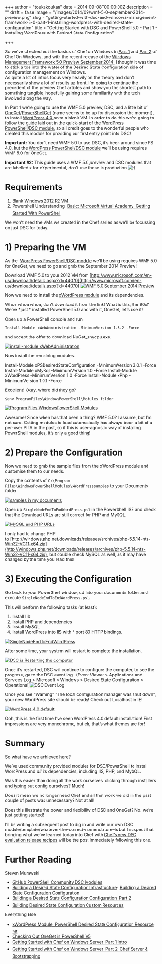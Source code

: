 +++
author = "toukakoukan"
date = 2014-09-08T00:00:00Z
description = ""
draft = false
image = "/images/2014/09/wmf-5-0-september-2014-preview.png"
slug = "getting-started-with-dsc-and-windows-management-framework-5-0-part-1-installing-wordpress-with-desired-state-configuration"
title = "Getting Started with DSC and PowerShell 5.0 - Part 1 - Installing WordPress with Desired State Configuration"

+++

So we’ve checked out the basics of Chef on Windows in [Part 1](http://sammart.in/2014/08/24/getting-started-with-chef-on-windows-server/) and [Part 2](http://sammart.in/2014/08/25/getting-started-with-chef-on-windows-server-part-2-chef-server-bootstrapping/) of Chef On Windows, and with the recent release of the [Windows Management Framework 5.0 Preview September 2014 ](http://www.microsoft.com/en-us/download/details.aspx?id=44070) I thought it was time to stick a toe into the water of the Desired State Configuration side of configuration management on Windows.  
 As quite a lot of intros focus very heavily on the theory and don’t necessarily show a lot of results up front, I’m going to continue the precedent of the preview Chef articles and show you the shortest path to something tangible, hopefully gaining some familiarity with the tech involved along the way.

In Part 1 we’re going to use the WMF 5.0 preview, DSC, and a little bit of [OneGet](http://blogs.technet.com/b/windowsserver/archive/2014/04/03/windows-management-framework-v5-preview.aspx)/[PowerShellGet](http://blogs.msdn.com/b/powershell/archive/2014/05/14/windows-management-framework-5-0-preview-may-2014-is-now-available.aspx) (name seems to be up for discussion the moment), to install [WordPress 4.0 ](https://wordpress.org/news/2014/09/benny/)on to a blank VM. In order to do this we’re going to follow the guide laid out in the quick-start of the [WordPress PowerShell/DSC module](http://gallery.technet.microsoft.com/scriptcenter/xWordPress-Module-5d007ff9), so all credit goes to the wonderful people who created this module for providing our first entry point into DSC!

**Important:** You don’t need WMF 5.0 to use DSC, it’s been around since PS 4.0, but the [WordPress PowerShell/DSC module](http://gallery.technet.microsoft.com/scriptcenter/xWordPress-Module-5d007ff9) we’ll be using requires WMF 5.0 for OneGet.

**Important #2:** This guide uses a WMF 5.0 *preview* and DSC modules that are labelled *x* for eXperimental, don’t use these in production ![:)](https://sammart.in/wp-includes/images/smilies/simple-smile.png)


# Requirements

1. Blank [Windows 2012 R2](http://technet.microsoft.com/en-gb/evalcenter/dn205286.aspx) [VM ](https://www.virtualbox.org/)
2. Powershell Understanding &#128;&#147; [Basic: Microsoft Virtual Academy &#128;&#147; Getting Started With PowerShell](http://www.microsoftvirtualacademy.com/training-courses/getting-started-with-powershell-3-0-jump-start)

We won’t need the VMs we created in the Chef series as we’ll be focussing on just DSC for today.


# 1) Preparing the VM

As the  [WordPress PowerShell/DSC module](http://gallery.technet.microsoft.com/scriptcenter/xWordPress-Module-5d007ff9) we’ll be using requires WMF 5.0 for OneGet, we need to go and grab the September 2014 Preview!

Download WMF 5.0 to your 2012 VM from [http://www.microsoft.com/en-us/download/details.aspx?id=44070](http://www.microsoft.com/en-us/download/details.aspx?id=44070) [![WMF 5.0 September 2014 Preview](/images/2014/09/wmf-5-0-september-2014-preview.png)](/images/2014/09/wmf-5-0-september-2014-preview.png)

Now we need to install the [xWordPress module](http://gallery.technet.microsoft.com/scriptcenter/xWordPress-Module-5d007ff9) and its dependencies.

Whoa whoa whoa, don’t download it from the link! What is this, the 90s? We’ve *just * installed PowerShell 5.0 and with it, OneGet, let’s use it!

Open up a PowerShell console and run
```
Install-Module xWebAdministration -MinimumVersion 1.3.2 -Force
```
and accept the offer to download NuGet_anycpu.exe.

[![install-module xWebAdministration](/images/2014/09/install-module-xwebadministration.png)](/images/2014/09/install-module-xwebadministration.png)

Now install the remaining modules.

Install-Module xPSDesiredStateConfiguration -MinimumVersion 3.0.1 -Force Install-Module xMySql -MinimumVersion 1.0 -Force Install-Module xWordPress -MinimumVersion 1.0 -Force Install-Module xPhp -MinimumVersion 1.0.1 -Force

Excellent! Okay, where did they go?
```
$env:ProgramFiles\WindowsPowerShell\Modules folder
```
[![Program Files WindowsPowerShell Modules](/images/2014/09/program-files-windowspowershell-modules.png)](/images/2014/09/program-files-windowspowershell-modules.png)

Awesome! Since when has that been a thing? WMF 5.0? I assume, but I’m not sure. Getting modules to load automatically has always been a bit of a per-user PITA in the past, so if this is user-agnostic way of installing PowerShell modules, it’s only a good thing!


# 2) Prepare the Configuration

Now we need to grab the sample files from the xWordPress module and customise them to our needs.

Copy the contents of `C:\Program Files\WindowsPowerShellModules\xWordPresssamples` to your Documents folder

[![samples in my documents](/images/2014/09/samples-in-my-documents.png)](/images/2014/09/samples-in-my-documents.png)

Open up `SingleNodeEndToEndWordPress.ps1` in the PowerShell ISE and check that the Download URLs are still correct for PHP and MySQL.

[![MySQL and PHP URLs](/images/2014/09/mysql-and-php-urls.png)](/images/2014/09/mysql-and-php-urls.png)

I only had to change PHP to [http://windows.php.net/downloads/releases/archives/php-5.5.14-nts-Win32-VC11-x64.zip](http://windows.php.net/downloads/releases/archives/php-5.5.14-nts-Win32-VC11-x64.zip), but double check MySQL as well, as it may have changed by the time you read this!


# 3) Executing the Configuration

Go back to your PowerShell window, cd into your documents folder and execute `SingleNodeEndToEndWordPress.ps1`.

This will perform the following tasks (at least):

1. Install IIS
2. Install PHP and dependencies
3. Install MySQL
4. Install WordPress into IIS with * port 80 HTTP bindings.

[![SingleNodeEndToEndWordPress](/images/2014/09/singlenodeendtoendwordpress.png)](/images/2014/09/singlenodeendtoendwordpress.png)

After some time, your system will restart to complete the installation.

[![DSC is Restarting the computer](/images/2014/09/dsc-is-restarting-the-computer.png)](/images/2014/09/dsc-is-restarting-the-computer.png)

Once it’s restarted, DSC will continue to configure the computer, to see the progress, go to the DSC event log.  (Event Viewer > Applications and Services Log > Microsoft > Windows > Desired State Configuration > Operational)![DSC Event Log](/images/2014/09/dsc-event-log.png)

Once you see “Warning” “The local configuration manager was shut down”, your new WordPress site should be ready! Check out Localhost in IE!

[![WordPress 4.0 default](/images/2014/09/wordpress-4-0-default.png)](/images/2014/09/wordpress-4-0-default.png)

Ooh, this is the first time I’ve seen WordPress 4.0 default installation! First impressions are very monochrome, but eh, that’s what themes are for!


# Summary

So what have we achieved here?

We’ve used community provided modules for DSC/PowerShell to install WordPress and *all* its dependencies, including IIS, PHP, and MySQL.

Was this easier than doing all the work ourselves, clicking through installers and typing out config ourselves? Much!

Does it mean we no longer need Chef and all that work we did in the past couple of posts was unnecessary? Not at all!

Does this illustrate the power and flexibility of DSC and OneGet? No, we’re just getting started!

I’ll be writing a subsequent post to dig in and write our own DSC module/template/whatever-the-correct-nomenclature–is but I suspect that bringing what we’ve learned today into Chef with [Chef’s new DSC evaluation release recipes](http://www.getchef.com/blog/2014/07/24/getting-ready-for-chef-powershell-dsc/) will be the post immediately following this one.


# Further Reading

Steven Murawski

- [GitHub PowerShell Community DSC Modules](https://github.com/powershellorg/dsc)
- [Building a Desired State Configuration Infrastructure](http://powershell.org/wp/2013/10/02/building-a-desired-state-configuration-infrastructure/)- [Building a Desired State Configuration Configuration](http://powershell.org/wp/2013/10/08/building-a-desired-state-configuration-configuration/)
- [Building a Desired State Configuration Configuration &#128;&#147; Part 2](http://powershell.org/wp/2013/10/14/building-a-desired-state-configuration-configuration-part-2/)
- [Building Desired State Configuration Custom Resources](http://powershell.org/wp/2014/03/13/building-desired-state-configuration-custom-resources/)

Everything Else

- [xWordPress Module &#128;&#147; PowerShell Desired State Configuration Resource Kit](http://gallery.technet.microsoft.com/scriptcenter/xWordPress-Module-5d007ff9)
- [Checking Out OneGet in PowerShell V5](http://learn-powershell.net/2014/04/03/checking-out-oneget-in-powershell-v5/)
- [Getting Started with Chef on Windows Server &#128;&#147; Part 1 Intro](http://sammart.in/2014/08/24/getting-started-with-chef-on-windows-server/)
- [Getting Started with Chef on Windows Server &#128;&#147; Part 2 &#128;&#147; Chef Server & Bootstrapping](http://sammart.in/2014/08/25/getting-started-with-chef-on-windows-server-part-2-chef-server-bootstrapping/)

